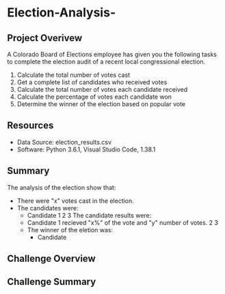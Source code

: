 # Election-Analysis-

## Project Overivew
A Colorado Board of Elections employee has given you the following tasks to complete the election audit of a recent local congressional election. 

1. Calculate the total number of votes cast
2. Get a complete list of candidates who received votes
3. Calculate the total number of votes each candidate received
4. Calculate the percentage of votes each candidate won
5. Determine the winner of the election based on popular vote

## Resources
* Data Source: election_results.csv
* Software: Python 3.6.1, Visual Studio Code, 1.38.1

## Summary
The analysis of the election show that:
* There were "x" votes cast in the election.
* The candidates were:
  * Candidate 1
     2
     3
The candidate results were:
  * Candidate 1 recieved "x%" of the vote and "y" number of votes.
  2
  3
  * The winner of the eletion was:
    * Candidate 

## Challenge Overview

## Challenge Summary
 
